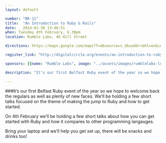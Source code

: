 ```yaml
---
layout: default

number: "BR-11"
title:  "An Introduction to Ruby & Rails"
date:   2014-01-30 13:46:51
when: Tuesday 4th February, 6.30pm
location: Rumble Labs, 46 Hill Street

directions: https://maps.google.com/maps?f=d&source=s_d&saddr=&hl=en&ie=UTF8&layer=c&daddr=The+Rumble+Laboratory+%4054.60231963589608,-5.927209854125977

register_link: "http://digitalcircle.org/events/an-introduction-to-ruby"

sponsors: [{name: "Rumble Labs", image: "../assets/images/rumblelabs-logo.png", link: "http://rumblelabs.com"}, {name: "Shopkeep", image: "../assets/images/shopkeeppos.png", link: "http://shopkeeppos.com"}, {name: "Brewbot", image: "../assets/images/brewbot.png", link: "http://brewbot.io"} ]

description: "It’s our first Belfast Ruby event of the year so we hope to welcome back the regulars as well as plenty of new faces. We’ll be holding a few short talks focused on the theme of making the jump to Ruby and how to get started."

---
```


###It’s our first Belfast Ruby event of the year so we hope to welcome back the regulars as well as plenty of new faces. We’ll be holding a few short talks focused on the theme of making the jump to Ruby and how to get started.

On 4th February we’ll be holding a few short talks about how you can get started with Ruby and how it compares to other programming langauges.

Bring your laptop and we’ll help you get set up, there will be snacks and drinks too!


<!-- Check out the [Jekyll docs][jekyll] for more info on how to get the most out of Jekyll. File all bugs/feature requests at [Jekyll's GitHub repo][jekyll-gh].

[jekyll-gh]: https://github.com/mojombo/jekyll
[jekyll]:    http://jekyllrb.com -->
